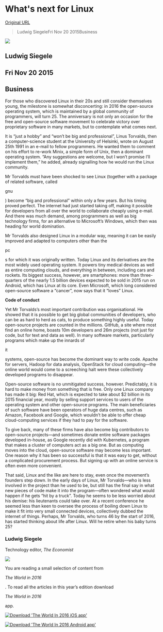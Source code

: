 # What's next for Linux

[Original URL](http://www.theworldin.com/article/12077/what-next-linux?fsrc=scn%2Ftw%2Fte%2Fbl%2Fed%2Ftheworldin2016)

> Ludwig SiegeleFri Nov 20 2015Business

![](http://cms-worldin.economist.com/sites/default/files/styles/480x390p/public/Business-What%27s-next-for-Linux-1440x1170.jpg?itok=ACXSzeXV)

## Ludwig Siegele

## Fri Nov 20 2015

## Business

<span class="s1">For those who discovered Linux in their 20s and still consider themselves young, the milestone is somewhat disconcerting: in 2016 the open-source operating system, which is maintained by a global community of programmers, will turn 25\. The anniversary is not only an occasion for the free and open-source software movement to celebrate victory over proprietary software in many markets, but to contemplate what comes next.</span>

<span class="s1">It is “just a hobby” and “won’t be big and professional”, Linus Torvalds, then a computer-science student at the University of Helsinki, wrote on August 25th 1991 in an e-mail to fellow programmers. He wanted them to comment on his effort to re-work Minix, a simple form of Unix, then a dominant operating system. “Any suggestions are welcome, but I won’t promise I’ll implement them,” he added, already signalling how he would run the Linux community. </span>

<span class="s1">Mr Torvalds must have been shocked to see Linux (together with a package of related software, called </span>

gnu

<span class="s1">) become “big and professional” within only a few years. But his timing proved perfect. The internet had just started taking off, making it possible for developers from all over the world to collaborate cheaply using e-mail. And there was much demand, among programmers as well as big technology firms, for an alternative to Microsoft’s Windows, which then was heading for world domination.</span>

<span class="s1">Mr Torvalds also designed Linux in a modular way, meaning it can be easily improved and adapted to computers other than the </span>

pc

<span class="s1">s for which it was originally written. Today Linux and its derivatives are the most widely used operating system. It powers tiny medical devices as well as entire computing clouds, and everything in between, including cars and rockets. Its biggest success, however, are smartphones: more than three-quarters of the nearly 1.5 billion devices expected to be sold in 2015 run on Android, which has Linux at its core. Even Microsoft, which long considered open-source software a “cancer”, now says that it “loves” Linux.</span>

**Code of conduct**

<span class="s1">Yet Mr Torvalds’s most important contribution was organisational. He showed that it is possible to get big global communities of developers, who can be as hard to herd as cats, to produce something highly useful. Today open-source projects are counted in the millions. GitHub, a site where most find an online home, boasts 10m developers and 26m projects (not just for code, but for text and data as well). In many software markets, particularly programs which make up the innards of </span>

it

<span class="s1"> systems, open-source has become the dominant way to write code. Apache for servers, Hadoop for data analysis, OpenStack for cloud computing—the online world would come to a screeching halt were these collectively developed programs to disappear.</span>

<span class="s1">Open-source software is no unmitigated success, however. Predictably, it is hard to make money from something that is free. Only one Linux company has made it big: Red Hat, which is expected to take about  $2 billion in its 2015 financial year, mostly by selling support services to users of the operating system and other open-source programs. The main beneficiaries of such software have been operators of huge data centres, such as Amazon, Facebook and Google, which wouldn’t be able to offer cheap cloud-computing services if they had to pay for the software.</span>

<span class="s1">To give back, many of these firms have also become big contributors to open-source projects—and sometimes donate entire software packages developed in-house, as Google recently did with Kubernetes, a program that makes a cluster of computers act as a big one. But as computing moves into the cloud, open-source software may become less important. One reason why it has been so successful is that it was easy to get, without a complicated procurement process. But signing up with an online service is often even more convenient.</span>

<span class="s1">That said, Linux and the like are here to stay, even once the movement’s founders step down. In the early days of Linux, Mr Torvalds—who is less involved in the project than he used to be, but still has the final say in what new pieces of code make it into the program—often wondered what would happen if he gets “hit by a truck”. Today he seems to be less worried about his demise: his lieutenants could take over. At a recent conference he seemed less than keen to oversee the process of boiling down Linux to make it fit into very small connected devices, collectively dubbed the internet of things. Perhaps, Mr Torvalds, who turns 46 by the start of 2016, has started thinking about life after Linux. Will he retire when his baby turns 25?</span>

### Ludwig Siegele

<span class="world-in-main-ArticleTemplate--byline-bio ArticleTemplate--byline-bio gutter-l col-10">Technology editor, <em>The Economist</em></span>

 ![](http://www.theworldin.com/assets/mobile.svg)

<span>You are reading a small selection of content from </span>

_The World in 2016_

<span>. To read all the articles in this year’s edition download </span>

_The World in 2016_

<span> app.</span>

[![Download 'The World In 2016 iOS app'](http://www.theworldin.com/assets/apple.svg)](https://188807.measurementapi.com/serve?action=click&%0A%20%20%20%20%20%20%20%20%20%20%20%20%20%20publisher_id=188807&site_id=111257&agency_id=96&%0A%20%20%20%20%20%20%20%20%20%20%20%20%20%20my_campaign=Web_theworldin_marketingpages_ios)

[![Download 'The World In 2016 Android app'](http://www.theworldin.com/assets/google.svg)](https://188807.measurementapi.com/serve?action=click&%0A%20%20%20%20%20%20%20%20%20%20%20%20%20%20publisher_id=188807&site_id=111259&agency_id=96&%0A%20%20%20%20%20%20%20%20%20%20%20%20%20%20my_campaign=Web_Theworldin_marketingpages_Android)
